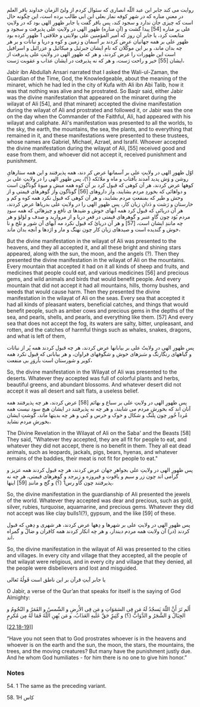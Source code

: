 روایت می کند جابر ابن عبد اللّه انصاری که سئوال کردم از ولیّ الزمان خداوند باقر العلم در معنیِ مناره که در شهرِ کوفه نماز بعلی ابن ابی طالب برده است، این چگونه حال است که چیزی جان ندارد و سجود کند، پس باقر گفت یا جابر ظهورِ الهی بود که در ولایتِ علی بر مناره [54] پیدا گشت و (آن مناره) ظهورِ الهی در ولایتِ علی پذیرفت و سجود و متابعت کرد، یا جابر آن روز که أمیر المؤمنین علی بولایتی و خلافتی 1 ظهور کرده بود ظهورِ علی بر همه جهانیان عرض کردند بر آسمان و زمین و کوه و دریا و نباتات و بر هر چه بدان ماند، و بر این موکّلان که نامِ ایشان جبرئیل و میکائیل و عزرائیل و اسرافیل است این ظهورات را عرض کردند، و هر که ظهورِ الهی در ولایتِ علی پذیرفت از ایشان [55] خیر و راحت رَست، و هر که نه پذیرفت در ایشان عذاب و عقوبت رَست،

Jabir ibn Abdullah Ansari narrated that I asked the Wali-ul-Zaman, the Guardian of the Time, God, the Knowledgeable, about the meaning of the minaret, which he had led in the city of Kufa with Ali ibn Abi Talib, how it was that nothing was alive and he prostrated. So Baqir said, either Jabir was the divine manifestation that appeared on the minaret during the wilayat of Ali [54], and (that minaret) accepted the divine manifestation during the wilayat of Ali and prostrated and followed it, or Jabir was the one on the day when the Commander of the Faithful, Ali, had appeared with his wilayat and caliphate. Ali's manifestation was presented to all the worlds, to the sky, the earth, the mountains, the sea, the plants, and to everything that remained in it, and these manifestations were presented to these trustees, whose names are Gabriel, Michael, Azrael, and Israfil. Whoever accepted the divine manifestation during the wilayat of Ali, [55] received good and ease from them, and whoever did not accept it, received punishment and punishment.

اوّل ظهورِ الهی در ولایتِ علی بر آسمانها عرض کر دند، همه پذیرفتند و این همه ستارهایِ روشن و وَش پدید آمدند بآفتاب و ماه و ملائکه (؟)، پس ظهورِ الهی را در ولایتِ علی بر کوهها عرض کردند، هر آن کوهی که قبول کرد بر آن کوه همه میش و میوۀ گوناگون است و دواهائی که بخوردِ مردم بشایند، واز داروهای [56] گوناگون واز گوهرهای قیمتی و از وحش و طیر که بمنفعتِ مردم بشایند، و هر آن کوهی که قبول نکرد همه کوه و کم و خارستان و رَشت و دَدانِ زیان کار، پس ظهورِ الهی را در ولایتِ علی بدریاها عرض کردند، هر آن دریائی که قبول کرد همه آبهای خوش و صَیدها ی نافع و چیزهائی که همه سودِ مردم بُوَد چون گاوِ عنبر و گوهرهای قیمتی در قعرِ دریا و از مروارید و صدف و لؤلؤ و هر چه مانندِ ایشان است، [57] و هر آن دریائ که قبول نکرد مه آبهای آن شور و تلخ و نا خوش و گندیده است و صیدهای زیان کار چون نهنگ و مار و اژدها و آنچه بدان ماند،

But the divine manifestation in the wilayat of Ali was presented to the heavens, and they all accepted it, and all these bright and shining stars appeared, along with the sun, the moon, and the angels (?). Then they presented the divine manifestation in the wilayat of Ali on the mountains. Every mountain that accepted it had on it all kinds of sheep and fruits, and medicines that people could eat, and various medicines [56] and precious gems, and wild animals and birds that would benefit people. And every mountain that did not accept it had all mountains, hills, thorny bushes, and weeds that would cause harm. Then they presented the divine manifestation in the wilayat of Ali on the seas. Every sea that accepted it had all kinds of pleasant waters, beneficial catches, and things that would benefit people, such as amber cows and precious gems in the depths of the sea, and pearls, shells, and pearls, and everything like them. [57] And every sea that does not accept the fog, its waters are salty, bitter, unpleasant, and rotten, and the catches of harmful things such as whales, snakes, dragons, and what is left of them,

پس ظهورِ الهی در ولایتُ علی بر بیابانها عرض کردند، هر چه قبول کردند همه پُر از نباتات و گیاههای رنگارنگ و سَبزهای خوش و شگوفهای فراوان، و هر بیابانی که قبول نکرد همه کویر و شورستان است باُروَرِ بی منفعت،

So, the divine manifestation in the Wilayat of Ali was presented to the deserts. Whatever they accepted was full of colorful plants and herbs, beautiful greens, and abundant blossoms. And whatever desert did not accept it was all desert and salt flats, a useless belief.

پس ظهورِ الهی در ولایتِ علی بر سباع و بهائم [58] عرض کردند، هر چه پذیرفتند همه آنان اند که بخورشِ مردم می شایند، و هر چه نه پذیرفتند در ایشان هیچ سود نیست همه مُردآ خُور چون پلنگ و شکال و خوک و خرس و کبی و هر چه بدیتها ماند، گوشتِ ایشان بخورشِ مردم نشاید،

The Divine Revelation in the Wilayat of Ali on the Saba' and the Beasts [58] They said, "Whatever they accepted, they are all fit for people to eat, and whatever they did not accept, there is no benefit in them. They all eat dead animals, such as leopards, jackals, pigs, bears, hyenas, and whatever remains of the baddies, their meat is not fit for people to eat."

پس ظهورِ الهی در ولایتِ علی بجواهرِ جهان عرض کردند، هر چه قبول کردند همه عزیز و گرامی اند چون زر و سیم و یاقوت و فیروزه و زبرجد و گوهرهای قیمتی، هر چه نه پذیرفتند چون گاو رس1 (؟) و گج و مانندِ [59] اینها،

So, the divine manifestation in the guardianship of Ali presented the jewels of the world. Whatever they accepted was dear and precious, such as gold, silver, rubies, turquoise, aquamarine, and precious gems. Whatever they did not accept was like clay bulls1(?), gypsum, and the like [59] of these.

پس ظهورِ الهی در ولایتِ علی بر شهرها و دِهها عرض کردند، هر شهری و دِهی که قبول کردند (در) آن ولایت همه مردم دیندار، و هر چه انکار کردند همه کافران و ضالّ و گمراه اند،

So, the divine manifestation in the wilayat of Ali was presented to the cities and villages. In every city and village that they accepted, all the people of that wilayat were religious, and in every city and village that they denied, all the people were disbelievers and lost and misguided.

یا جابر آیتِ قرآن بر این ناطق است قَولُهُ تَعالی 

O Jabir, a verse of the Qur’an that speaks for itself is the saying of God Almighty: 

أَلَم تَرَ أَنَّ اللّهَ یَسجُدُ لَهُ مَن فِی السَمَوَاتِ و مَن فِی الأَرضِ و الشّمسُ و القَمَرُ و النُجُومُ و الجِبَالُ وَ الشَّجَرُ و الدَّوَابُّ (؟) و کَثِیرٌٍ حَقَّ عَلَیهِ العَذَابُ، و مَن یُهِنِ اللّهُ فَمَا لَهُ مِن مُکرِمٍ

\[[22,18-19](https://www.islamicstudies.info/tafheem.php?sura=22&verse=18)]\]

“Have you not seen that to God prostrates whoever is in the heavens and whoever is on the earth and the sun, the moon, the stars, the mountains, the trees, and the moving creatures? But many have the punishment justly due. And he whom God humiliates - for him there is no one to give him honor.”

### Notes

54. 1 The same as the preceding variant.

58. 1H کاس